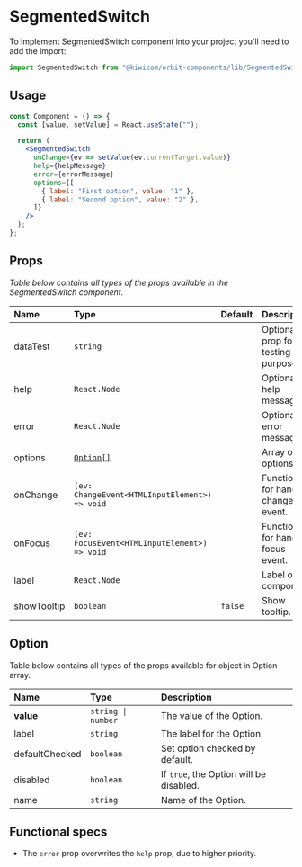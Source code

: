 # SegmentedSwitch

To implement SegmentedSwitch component into your project you'll need to add the import:

```jsx
import SegmentedSwitch from "@kiwicom/orbit-components/lib/SegmentedSwitch";
```

## Usage

```jsx
const Component = () => {
  const [value, setValue] = React.useState("");

  return (
    <SegmentedSwitch
      onChange={ev => setValue(ev.currentTarget.value)}
      help={helpMessage}
      error={errorMessage}
      options={[
        { label: "First option", value: "1" },
        { label: "Second option", value: "2" },
      ]}
    />
  );
};
```

## Props

_Table below contains all types of the props available in the SegmentedSwitch component._

| Name        | Type                                          | Default | Description                         |
| :---------- | :-------------------------------------------- | :------ | :---------------------------------- |
| dataTest    | `string`                                      |         | Optional prop for testing purposes. |
| help        | `React.Node`                                  |         | Optional help message.              |
| error       | `React.Node`                                  |         | Optional error message.             |
| options     | [`Option[]`](#option)                         |         | Array of options.                   |
| onChange    | `(ev: ChangeEvent<HTMLInputElement>) => void` |         | Function for handling change event. |
| onFocus     | `(ev: FocusEvent<HTMLInputElement>) => void`  |         | Function for handling focus event.  |
| label       | `React.Node`                                  |         | Label of the component.             |
| showTooltip | `boolean`                                     | `false` | Show tooltip.                       |

## Option

Table below contains all types of the props available for object in Option array.

| Name           | Type               | Description                             |
| :------------- | :----------------- | :-------------------------------------- |
| **value**      | `string \| number` | The value of the Option.                |
| label          | `string`           | The label for the Option.               |
| defaultChecked | `boolean`          | Set option checked by default.          |
| disabled       | `boolean`          | If `true`, the Option will be disabled. |
| name           | `string`           | Name of the Option.                     |

## Functional specs

- The `error` prop overwrites the `help` prop, due to higher priority.
